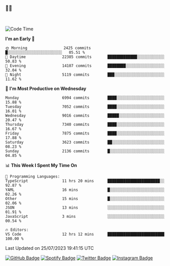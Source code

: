 ### 🤙🍺

<!-- <a href="https://github-readme-stats.vercel.app/api?username=hzak2xx&count_private=true&show_icons=true&theme=dracula">
  <img align="center" src="https://github-readme-stats.vercel.app/api?username=hzak2xx&count_private=true&show_icons=true&theme=dracula" />
</a>
</br> -->
</br>

<!--START_SECTION:waka-->
![Code Time](http://img.shields.io/badge/Code%20Time-2%2C669%20hrs%201%20min-blue)

**I'm an Early 🐤** 

```text
🌞 Morning                2425 commits        █░░░░░░░░░░░░░░░░░░░░░░░░   05.51 % 
🌆 Daytime                22385 commits       █████████████░░░░░░░░░░░░   50.83 % 
🌃 Evening                14107 commits       ████████░░░░░░░░░░░░░░░░░   32.04 % 
🌙 Night                  5119 commits        ███░░░░░░░░░░░░░░░░░░░░░░   11.62 % 
```
📅 **I'm Most Productive on Wednesday** 

```text
Monday                   6994 commits        ████░░░░░░░░░░░░░░░░░░░░░   15.88 % 
Tuesday                  7052 commits        ████░░░░░░░░░░░░░░░░░░░░░   16.01 % 
Wednesday                9016 commits        █████░░░░░░░░░░░░░░░░░░░░   20.47 % 
Thursday                 7340 commits        ████░░░░░░░░░░░░░░░░░░░░░   16.67 % 
Friday                   7875 commits        ████░░░░░░░░░░░░░░░░░░░░░   17.88 % 
Saturday                 3623 commits        ██░░░░░░░░░░░░░░░░░░░░░░░   08.23 % 
Sunday                   2136 commits        █░░░░░░░░░░░░░░░░░░░░░░░░   04.85 % 
```


📊 **This Week I Spent My Time On** 

```text
💬 Programming Languages: 
TypeScript               11 hrs 20 mins      ███████████████████████░░   92.87 % 
YAML                     16 mins             █░░░░░░░░░░░░░░░░░░░░░░░░   02.26 % 
Other                    15 mins             █░░░░░░░░░░░░░░░░░░░░░░░░   02.06 % 
JSON                     13 mins             ░░░░░░░░░░░░░░░░░░░░░░░░░   01.91 % 
JavaScript               3 mins              ░░░░░░░░░░░░░░░░░░░░░░░░░   00.54 % 

🔥 Editors: 
VS Code                  12 hrs 12 mins      █████████████████████████   100.00 % 
```


 Last Updated on 25/07/2023 19:41:15 UTC
<!--END_SECTION:waka-->

[![GitHub Badge](https://img.shields.io/badge/GitHub-100000?style=for-the-badge&logo=github&logoColor=white)](https://github.com/hzak2xx)
[![Spotify Badge](https://img.shields.io/badge/Spotify-1ED760?&style=for-the-badge&logo=spotify&logoColor=white)](https://open.spotify.com/user/uf90s6sbbh75a1mt44clkhkvf)
[![Twitter Badge](https://img.shields.io/badge/Twitter-1DA1F2?style=for-the-badge&logo=twitter&logoColor=white)](https://twitter.com/hzak2xx)
[![Instagram Badge](https://img.shields.io/badge/Instagram-E4405F?style=for-the-badge&logo=instagram&logoColor=white)](https://www.instagram.com/hzak2xx/)
